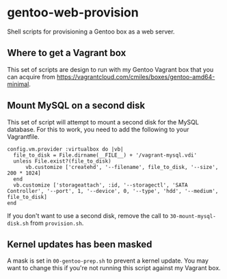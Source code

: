 # gentoo-web-provision

Shell scripts for provisioning a Gentoo box as a web server.

## Where to get a Vagrant box

This set of scripts are design to run with my Gentoo Vagrant box that you can acquire from https://vagrantcloud.com/cmiles/boxes/gentoo-amd64-minimal. 

## Mount MySQL on a second disk

This set of script will attempt to mount a second disk for the MySQL database.  For this to work, you need to add the following to your Vagrantfile.

    config.vm.provider :virtualbox do |vb|
      file_to_disk = File.dirname(__FILE__) + '/vagrant-mysql.vdi'
      unless File.exist?(file_to_disk)
          vb.customize ['createhd', '--filename', file_to_disk, '--size', 200 * 1024]
      end
      vb.customize ['storageattach', :id, '--storagectl', 'SATA Controller', '--port', 1, '--device', 0, '--type', 'hdd', '--medium', file_to_disk]
    end

If you don't want to use a second disk, remove the call to `30-mount-mysql-disk.sh` from `provision.sh`.

## Kernel updates has been masked

A mask is set in `00-gentoo-prep.sh` to prevent a kernel update.  You may want to change this if you're not running this script against my Vagrant box. 